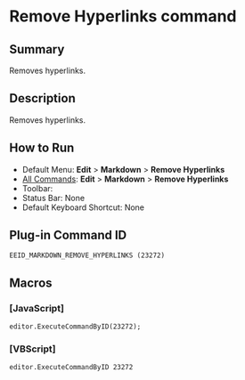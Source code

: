# Remove Hyperlinks command

## Summary

Removes hyperlinks.

## Description

Removes hyperlinks.

## How to Run

- Default Menu: **Edit** \> **Markdown** \> **Remove Hyperlinks**
- [All Commands](../tools/all_commands): **Edit** \> **Markdown** \> **Remove Hyperlinks**
- Toolbar: 
- Status Bar: None
- Default Keyboard Shortcut: None

## Plug-in Command ID

```
EEID_MARKDOWN_REMOVE_HYPERLINKS (23272)```

## Macros

### \[JavaScript\]

```
editor.ExecuteCommandByID(23272);
```

### \[VBScript\]

```
editor.ExecuteCommandByID 23272
```
